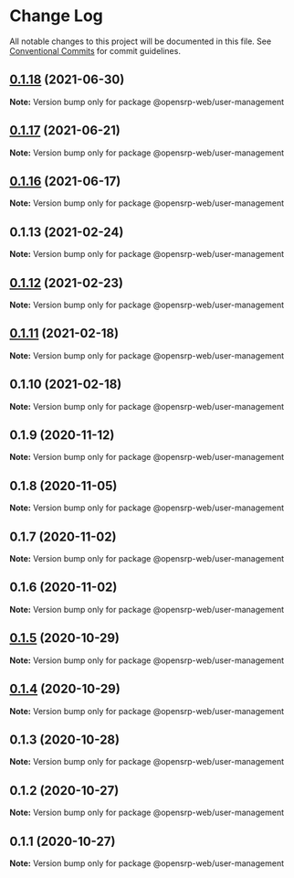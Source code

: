 # Change Log

All notable changes to this project will be documented in this file.
See [Conventional Commits](https://conventionalcommits.org) for commit guidelines.

## [0.1.18](https://github.com/OpenSRP/web/compare/@opensrp-web/user-management@0.1.16...@opensrp-web/user-management@0.1.18) (2021-06-30)

**Note:** Version bump only for package @opensrp-web/user-management

## [0.1.17](https://github.com/OpenSRP/web/compare/@opensrp-web/user-management@0.1.16...@opensrp-web/user-management@0.1.17) (2021-06-21)

**Note:** Version bump only for package @opensrp-web/user-management

## [0.1.16](https://github.com/OpenSRP/web/compare/@opensrp-web/user-management@0.1.15...@opensrp-web/user-management@0.1.16) (2021-06-17)

**Note:** Version bump only for package @opensrp-web/user-management

## 0.1.13 (2021-02-24)

**Note:** Version bump only for package @opensrp-web/user-management

## [0.1.12](https://github.com/OpenSRP/web/compare/@opensrp-web/user-management@0.1.11...@opensrp-web/user-management@0.1.12) (2021-02-23)

**Note:** Version bump only for package @opensrp-web/user-management

## [0.1.11](https://github.com/OpenSRP/web/compare/@opensrp-web/user-management@0.1.10...@opensrp-web/user-management@0.1.11) (2021-02-18)

**Note:** Version bump only for package @opensrp-web/user-management

## 0.1.10 (2021-02-18)

**Note:** Version bump only for package @opensrp-web/user-management

## 0.1.9 (2020-11-12)

**Note:** Version bump only for package @opensrp-web/user-management

## 0.1.8 (2020-11-05)

**Note:** Version bump only for package @opensrp-web/user-management

## 0.1.7 (2020-11-02)

**Note:** Version bump only for package @opensrp-web/user-management

## 0.1.6 (2020-11-02)

**Note:** Version bump only for package @opensrp-web/user-management

## [0.1.5](https://github.com/OpenSRP/web/compare/@opensrp-web/user-management@0.1.4...@opensrp-web/user-management@0.1.5) (2020-10-29)

**Note:** Version bump only for package @opensrp-web/user-management

## [0.1.4](https://github.com/OpenSRP/web/compare/@opensrp-web/user-management@0.1.3...@opensrp-web/user-management@0.1.4) (2020-10-29)

**Note:** Version bump only for package @opensrp-web/user-management

## 0.1.3 (2020-10-28)

**Note:** Version bump only for package @opensrp-web/user-management

## 0.1.2 (2020-10-27)

**Note:** Version bump only for package @opensrp-web/user-management

## 0.1.1 (2020-10-27)

**Note:** Version bump only for package @opensrp-web/user-management
